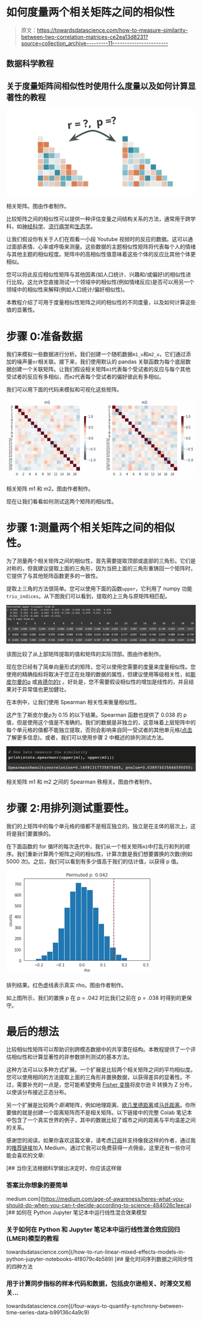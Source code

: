 # 如何度量两个相关矩阵之间的相似性

> 原文：<https://towardsdatascience.com/how-to-measure-similarity-between-two-correlation-matrices-ce2ea13d8231?source=collection_archive---------11----------------------->

## 数据科学教程

## 关于度量矩阵间相似性时使用什么度量以及如何计算显著性的教程

![](img/8b4cf80b1021a0a8afc33a7e6f6801e8.png)

相关矩阵。图由作者制作。

比较矩阵之间的相似性可以提供一种评估变量之间结构关系的方法，通常用于跨学科，如[神经科学](https://www.frontiersin.org/articles/10.3389/neuro.06.004.2008/full)、[流行病学](https://cancerres.aacrjournals.org/content/canres/27/2_Part_1/209.full.pdf)和[生态学](https://www.jstor.org/stable/2412528)。

让我们假设你有关于人们在观看一小段 Youtube 视频时的反应的数据。这可以通过面部表情、心率或呼吸来测量。这些数据的主题相似性矩阵将代表每个人的情绪与其他主题的相似程度。矩阵中的高相似性值意味着这些个体的反应比其他个体更相似。

您可以将此反应相似性矩阵与其他因素(如人口统计、兴趣和/或偏好)的相似性进行比较。这允许您直接测试一个领域中的相似性(例如情绪反应)是否可以用另一个领域中的相似性来解释(例如人口统计/偏好相似性)。

本教程介绍了可用于度量相似性矩阵之间的相似性的不同度量，以及如何计算这些值的显著性。

# 步骤 0:准备数据

我们来模拟一些数据进行分析。我们创建一个随机数据`m1_u`和`m2_u`，它们通过添加的噪声量`nr`相关联。接下来，我们使用默认的 pandas 关联函数为每个底层数据创建一个关联矩阵。让我们假设相关矩阵`m1`代表每个受试者的反应与每个其他受试者的反应有多相似，而`m2`代表每个受试者的偏好彼此有多相似。

我们可以用下面的代码来模拟和可视化这些矩阵。

![](img/d259bb2f72b4b80ebd432e0d1ba902f0.png)

相关矩阵 m1 和 m2。图由作者制作。

现在让我们看看如何测试这两个矩阵的相似性。

# 步骤 1:测量两个相关矩阵之间的相似性。

为了测量两个相关矩阵之间的相似性，首先需要提取顶部或底部的三角形。它们是对称的，但我建议提取上面的三角形，因为当把上面的三角形重铸回一个矩阵时，它提供了与其他矩阵函数更多的一致性。

提取上三角的方法很简单。您可以使用下面的函数`upper`，它利用了 numpy 功能`triu_indices`。从下图我们可以看到，提取的上三角与原矩阵相匹配。

![](img/b76cf535dbabd7c78c6b1550c2834c01.png)

该图比较了从上部矩阵提取的值和矩阵的实际顶部。图由作者制作。

现在您已经有了简单向量形式的矩阵，您可以使用您需要的度量来度量相似性。您使用的精确指标将取决于您正在处理的数据的属性，但建议使用等级相关性，如[斯皮尔曼的ρ](https://en.wikipedia.org/wiki/Spearman%27s_rank_correlation_coefficient) 或[肯德尔的τ](https://en.wikipedia.org/wiki/Kendall%27s_tau_rank_correlation_coefficient) 。好处是，您不需要假设相似性的增加是线性的，并且结果对于异常值也更加健壮。

在本例中，让我们使用 Spearman 相关性来衡量相似性。

这产生了斯皮尔曼ρ为 0.15 的以下结果。Spearman 函数也提供了 0.038 的 p 值，但是使用这个值是不准确的。我们的数据是非独立的，这意味着上层矩阵中的每个单元格的值都不能独立提取，否则会影响来自同一受试者的其他单元格([点击](https://www.ncbi.nlm.nih.gov/pmc/articles/PMC5114176/)了解更多信息)。或者，我们可以使用步骤 2 中概述的排列测试方法。

![](img/7d8d6c3d70b29e4d7294c0efb56b50ad.png)

相关矩阵 m1 和 m2 之间的 Spearman 秩相关。图由作者制作。

# 步骤 2:用排列测试重要性。

我们的上矩阵中的每个单元格的值都不是相互独立的。独立是在主体的层次上，这将是我们要置换的。

在下面函数的 for 循环的每次迭代中，我们从一个相关矩阵`m1`中打乱行和列的顺序。我们重新计算两个矩阵之间的相似性，计算次数是我们想要置换的次数(例如 5000 次)。之后，我们可以看到有多少值高于我们的估计值，以获得 p 值。

![](img/e7a335e72f3bb76a330cd8d7985aa6d4.png)

排列结果。红色虚线表示真实 rho。图由作者制作。

如上图所示，我们的置换 p 在 p = .042 时比我们之前在 p = .038 时得到的更保守。

# 最后的想法

比较相似性矩阵可以帮助识别跨模态数据中的共享潜在结构。本教程提供了一个评估相似性和计算显著性的非参数排列测试的基本方法。

这种方法可以以多种方式扩展。一个扩展是比较两个相关矩阵之间的平均相似度。您可以使用相同的方法提取上面的三角形并置换数据，以获得差异的显著性。不过，需要补充的一点是，您可能希望使用 [Fisher 变换](https://en.wikipedia.org/wiki/Fisher_transformation)将皮尔逊 R 转换为 Z 分布，以使该分布接近正态分布。

另一个扩展是比较两个*距离*矩阵，例如地理距离、[欧几里德距离](https://en.wikipedia.org/wiki/Euclidean_distance)或[马氏距离](https://en.wikipedia.org/wiki/Mahalanobis_distance)。你所要做的就是创建一个距离矩阵而不是相关矩阵。以下链接中的完整 Colab 笔记本中包含了一个真实世界的例子，其中的数据比较了城市之间的距离与平均温差之间的关系。

感谢您的阅读。如果你喜欢这篇文章，请考虑[订阅](https://jinhyuncheong.medium.com/subscribe)并支持像我这样的作者，通过我的[推荐链接](https://jinhyuncheong.medium.com/membership)加入 Medium，通过它我可以免费获得一点佣金。这里还有一些你可能会喜欢的文章:

[](https://medium.com/age-of-awareness/heres-what-you-should-do-when-you-can-t-decide-according-to-science-484026c1eeca) [## 当你无法根据科学做出决定时，你应该这样做

### 答案比你想象的要简单

medium.com](https://medium.com/age-of-awareness/heres-what-you-should-do-when-you-can-t-decide-according-to-science-484026c1eeca) [](/how-to-run-linear-mixed-effects-models-in-python-jupyter-notebooks-4f8079c4b589) [## 如何在 Python Jupyter 笔记本中运行线性混合效果模型

### 关于如何在 Python 和 Jupyter 笔记本中运行线性混合效应回归(LMER)模型的教程

towardsdatascience.com](/how-to-run-linear-mixed-effects-models-in-python-jupyter-notebooks-4f8079c4b589) [](/four-ways-to-quantify-synchrony-between-time-series-data-b99136c4a9c9) [## 量化时间序列数据之间同步性的四种方法

### 用于计算同步指标的样本代码和数据，包括皮尔逊相关、时滞交叉相关…

towardsdatascience.com](/four-ways-to-quantify-synchrony-between-time-series-data-b99136c4a9c9)